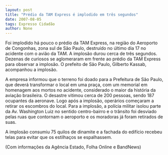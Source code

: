 ```yaml
---
layout: post
title: "Prédio da TAM Express é implodido em três segundos"
date: 2007-08-05
tags: Expresso Cidadão
author: None
---
```

Foi&nbsp;implodido h&aacute; pouco o pr&eacute;dio da TAM Express, na regi&atilde;o do Aeroporto de Congonhas, zona sul de S&atilde;o Paulo, destru&iacute;do no &uacute;ltimo dia 17 no acidente com o avi&atilde;o da TAM. A implos&atilde;o durou cerca de tr&ecirc;s segundos. Dezenas de curiosos se aglomeraram em frente ao pr&eacute;dio da TAM Express para observar a implos&atilde;o. O prefeito de S&atilde;o Paulo, Gilberto Kassab, acompanhou a implos&atilde;o.&nbsp;

A empresa informou que o terreno foi doado para a Prefeitura de S&atilde;o Paulo, que dever&aacute; transformar o local em uma pra&ccedil;a, com um memorial em homenagem aos mortos no acidente, considerado o maior da hist&oacute;ria da avia&ccedil;&atilde;o brasileira. O desastre vitimou cerca de 200 pessoas, sendo 187 ocupantes da aeronave. 
Logo ap&oacute;s a implos&atilde;o, oper&aacute;rios come&ccedil;aram a retirar os escombros do local. Para a implos&atilde;o,&nbsp;a pol&iacute;cia militar isolou parte da Av. Washington Luiz no sentido centro-bairro e o&nbsp;tr&acirc;nsito foi desviado pelas ruas que contornam o aeroporto e os moradoras j&aacute; foram retirados de suas.

A implos&atilde;o consumiu 75 quilos de dinamite e a fachada do edif&iacute;cio recebeu telas para evitar que os estilha&ccedil;os se espalhassem.

(Com informa&ccedil;&otilde;es da&nbsp;Ag&ecirc;ncia Estado, Folha Online&nbsp;e BandNews)



&nbsp;
 